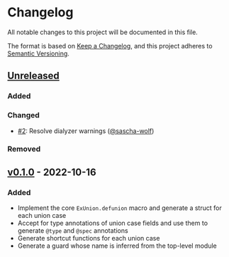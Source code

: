 # Changelog

All notable changes to this project will be documented in this file.

The format is based on [Keep a Changelog](https://keepachangelog.com/en/1.0.0/),
and this project adheres to [Semantic Versioning](https://semver.org/spec/v2.0.0.html).

## [Unreleased]
### Added
### Changed
- [#2](https://github.com/sascha-wolf/ex_union/pull/2): Resolve dialyzer warnings ([@sascha-wolf])

### Removed

## [v0.1.0] - 2022-10-16

### Added

- Implement the core `ExUnion.defunion` macro and generate a struct for each union case
- Accept for type annotations of union case fields and use them to generate `@type` and `@spec` annotations
- Generate shortcut functions for each union case
- Generate a guard whose name is inferred from the top-level module

[Unreleased]: https://github.com/sascha-wolf/ex_union/compare/v0.1.0...main
[v0.1.0]: https://github.com/sascha-wolf/ex_union/compare/744dd7dc078c5e9d2311f11a223f326665d9a38b...v0.1.0

[@sascha-wolf]: https://github.com/sascha-wolf

